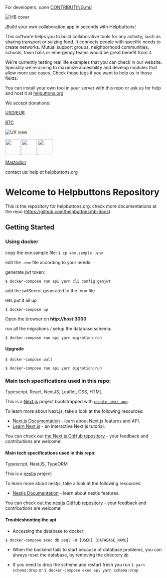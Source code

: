 For developers, open [CONTRIBUTING.md](/CONTRIBUTING.md) 

![HB cover](/web/public/assets/images/hb_landscape_02_small.jpg?raw=true "hb cover")

¡Build your own collaboration app in seconds with Helpbuttons! 

This software helps you to build collaborative tools for any activity, such as sharing transport or seizing food. It connects people with specific needs to create networks. Mutual support groups, neighborhood communities, schools, town halls or emergency teams would be great benefit from it.

We're currently testing real life examples that you can check in our website. Specially we're aiming to maximize accesibility and develop modules that allow more use cases. Check those tags if you want to help us in those fields.

You can install your own tool in your server with this repo or ask us for help and host it at <a rel="me" href="https://helpbuttons.org">helputtons.org</a>

We accept donations: 

[USD/EUR](https://buy.stripe.com/9AQ5kl3CYaIvgRW6ou)

[BTC](https://pagosinreglas.ddns.net/plugins/lnbank/lnurl/4165ff8c-2fc8-4e0f-ae43-b7d3d3852322)


![UX view](https://watchoutfreedom.com/wp-content/uploads/2024/03/Captura-de-Pantalla-2024-03-13-a-las-21.30.09-2048x1124.jpg "UX view")



[<img src="https://static.fsf.org/nosvn/images/socials/mastodon.png" width="48">
](https://fosstodon.org/@helpbuttonsorg)
[<img src="https://lh3.googleusercontent.com/-DE6obBjEEko/YJ_w7v1-0WI/AAAAAAAAI1c/LVh2thnkuk88FBGAbm0hpuzHSXZcwGjaACLcBGAsYHQ/image.png" width="48">
](https://t.me/+ls0xkQlG8uBlZjZk)
[<img src="https://apkbolt.com/wp-content/uploads/2018/08/Discord-Apk.png" width="48">
](https://discord.gg/UBKWHuj2Vn)

<a rel="me" href="https://fosstodon.org/@helpbuttonsorg">Mastodon</a>

contact us: help _at_ helpbuttons.org
# Welcome to Helpbuttons Repository

This is the repository for helpbuttons.org. check more documentations at the repo (https://github.com/helpbuttons/hb-docs).

## Getting Started

### Using docker

copy the env.sample file:
`$ cp env.sample .env`

edit the `.env` file according to your needs

generate jwt token:

`$ docker-compose run api yarn cli config:genjwt`

add the jwtSecret generated to the .env file

lets put it all up

`$ docker-compose up`

Open the browser on **http://host:3000**

run all the migrations / setup the database schema:

`$ docker-compose run api yarn migration:run`

#### Upgrade

`$ docker-compose pull`

`$ docker-compose run api yarn migration:run`

### Main tech specifications used in this repo:

Typescript, React, NextJS, Leaflet, CSS, HTML

This is a [Next.js](https://nextjs.org/) project bootstrapped with [`create-next-app`](https://github.com/vercel/next.js/tree/canary/packages/create-next-app).

To learn more about Next.js, take a look at the following resources:

- [Next.js Documentation](https://nextjs.org/docs) - learn about Next.js features and API.
- [Learn Next.js](https://nextjs.org/learn) - an interactive Next.js tutorial.

You can check out [the Next.js GitHub repository](https://github.com/vercel/next.js/) - your feedback and contributions are welcome!

#### Main tech specifications used in this repo:

Typescript, NestJS, TypeORM

This is a [nestjs](https://nestjs.com/) project

To learn more about nestjs, take a look at the following resources:

- [Nestjs Documentation](https://docs.nestjs.com/) - learn about nestjs features.

You can check out [the nestjs GitHub repository](https://github.com/nestjs/nest) - your feedback and contributions are welcome!


#### Troubleshooting the api

- Accessing the database to docker:

`$ docker-compose exec db psql -U [USER] [DATABASE_NAME]`

- When the backend fails to start because of database problems, you can always reset the database, by removing the directory `db`

- If you need to drop the scheme and restart fresh you run
`$ yarn schema:drop` or `$ docker-compose exec api yarn schema:drop`

